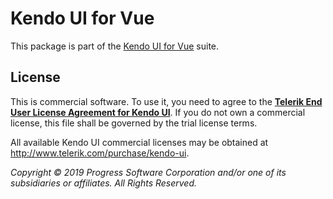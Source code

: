 # Kendo UI for Vue

This package is part of the [Kendo UI for Vue](http://www.telerik.com/kendo-vue-ui/) suite.

## License

This is commercial software. To use it, you need to agree to the [**Telerik End User License Agreement for Kendo UI**](http://www.telerik.com/purchase/license-agreement/kendo-ui). If you do not own a commercial license, this file shall be governed by the trial license terms.

All available Kendo UI commercial licenses may be obtained at http://www.telerik.com/purchase/kendo-ui.

*Copyright © 2019 Progress Software Corporation and/or one of its subsidiaries or affiliates. All Rights Reserved.*
